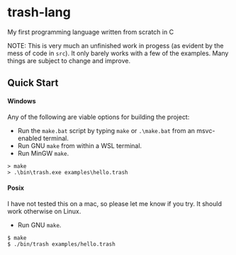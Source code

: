 # trash-lang

My first programming language written from scratch in C

NOTE: This is very much an unfinished work in progess (as evident by the mess of code in `src`). It only barely works with a few of the examples. Many things are subject to change and improve.

## Quick Start

#### Windows

Any of the following are viable options for building the project:

- Run the `make.bat` script by typing `make` or `.\make.bat` from an msvc-enabled terminal.
- Run GNU `make` from within a WSL terminal.
- Run MinGW `make`.

```console
> make
> .\bin\trash.exe examples\hello.trash
```

#### Posix

I have not tested this on a mac, so please let me know if you try. It should work otherwise on Linux.

- Run GNU `make`.

```console
$ make
$ ./bin/trash examples/hello.trash
```
